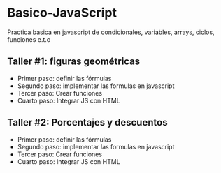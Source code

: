 # Basico-JavaScript
Practica basica en javascript de condicionales, variables, arrays, ciclos, funciones e.t.c

## Taller #1: figuras geométricas

- Primer paso: definir las fórmulas
- Segundo paso: implementar las formulas en javascript
- Tercer paso: Crear  funciones 
- Cuarto paso: Integrar JS con HTML


## Taller #2: Porcentajes y descuentos

- Primer paso: definir las fórmulas
- Segundo paso: implementar las formulas en javascript
- Tercer paso: Crear  funciones 
- Cuarto paso: Integrar JS con HTML